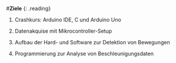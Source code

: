 #**Ziele**
{: .reading}
1. Crashkurs: Arduino IDE, C und Arduino Uno

2. Datenakquise mit Mikrocontroller-Setup

3. Aufbau der Hard- und Software zur Detektion von Bewegungen

4. Programmierung zur Analyse von Beschleunigungsdaten

